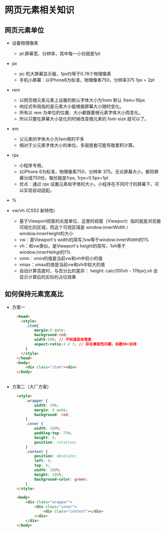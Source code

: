 # 网页元素相关知识

## 网页元素单位
* 设备物理像素
  - pt:屏幕宽、分辨率，其中每一小份就是1pt
* px 
  - pc 机大屏幕显示器，1px约等于0.76个物理像素
  - 手机小屏幕：以IPhone6为标准，物理像素750，分辨率375  1px = 2pt
* rem
  - 以网页根元素<html>元素上设置的默认字体大小为1rem 默认 1rem=16px
  - 响应式布局指的是元素大小能根据屏幕大小随时变化。
  - 所有以 rem 为单位的位置、大小都跟着根元素字体大小而变化。
  - 所以只要在屏幕大小变化的时候改变根元素的 font-size 就可以了。
* em
  - 父元素的字体大小为1em用的不多
  - 相对于父元素字体大小的单位，多层嵌套可能导致累积计算。
* rpx 
  - 小程序专用。
  - 以iPhone 6为标准，物理像素750，分辨率 375。无论屏幕大小，都将屏幕分成750份，每份就是1rpx, 1rpx=0.5px=1pt
  - 优点：通过 rpx 设置元素和字体的大小，小程序在不同尺寸的屏幕下，可以实现自动适配。
* %

* vw/vh (CSS3 新特性)
  - 基于Viewport视窗的长度单位，这里的视窗（Viewport）指的就是浏览器可视化的区域，而这个可视区域是 window.innerWidth / window.innerHeight的大小
  - vw：是Viewport's width的简写,1vw等于window.innerWidth的1%
  - vh：和vw类似，是Viewport's height的简写，1vh等于window.innerHeihgt的1%
  - vmin：vmin的值是当前vw和vh中较小的值
  - vmax：vmax的值是当前vw和vh中较大的值
  - 自动计算高度时，与百分比的差异： height: calc(100vh - 176px);vh 会显示计算后的实际的占位效果

## 如何保持元素宽高比
* 方案一
  ```html
    <head>
      <style>
        .item{
            margin:0 auto;
            background:red;
            width:50%; // 不知道具体宽度
            aspect-ratio:4 / 3; // 存在兼容性问题，谷歌80+支持
        }
      </style>
    </head>
    <body>
        <div class="item"><div>
    </body>
    
  ```
* 方案二（大厂方案）
  ```html
    <style>
        .wrapper {
            width: 50%;
            margin: 0 auto;
            background: red;
        }
        .inner {
            width: 100%;
            padding-top: 75%;
            height: 0;
            position: relative;
        }
        .content {
            position: absolute;
            left: 0;
            top: 0;
            width: 100%;
            height: 100%;
            background-color: green;
        }
    </style>

    <body>
        <div class="wrapper">
            <div class="inner">
                <div class="content"></div>
            </div>
        </div>
    </body>

  ```
